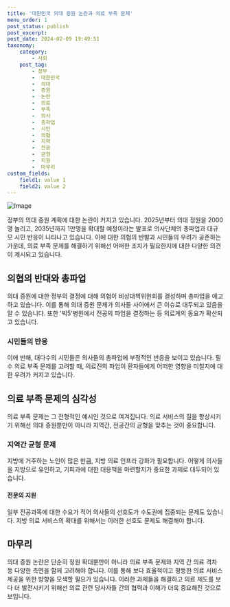 ```yaml
---
title: '대한민국 의대 증원 논란과 의료 부족 문제'
menu_order: 1
post_status: publish
post_excerpt: 
post_date: 2024-02-09 19:49:51
taxonomy:
    category:
        - 사회
    post_tag:
        - 정부
        -  대한민국
        -  의대
        -  증원
        -  논란
        -  의료
        -  부족
        -  의사
        -  총파업
        -  시민
        -  의협
        -  지역
        -  전공
        -  균형
        -  지원
        -  마무리
custom_fields:
    field1: value 1
    field2: value 2
---
```


![Image](https://imgnews.pstatic.net/image/421/2024/02/09/0007344883_001_20240209150301421.jpg?type=w647)

정부의 의대 증원 계획에 대한 논란이 커지고 있습니다. 2025년부터 의대 정원을 2000명 늘리고, 2035년까지 1만명을 확대할 예정이라는 발표로 의사단체의 총파업과 대규모 시민 반응이 나타나고 있습니다. 이에 대한 의협의 반발과 시민들의 우려가 공존하는 가운데, 의료 부족 문제를 해결하기 위해선 어떠한 조치가 필요한지에 대한 다양한 의견이 제시되고 있습니다.
## 의협의 반대와 총파업
의대 증원에 대한 정부의 결정에 대해 의협이 비상대책위원회를 결성하며 총파업을 예고하고 있습니다. 이를 통해 의대 증원 문제가 의사들 사이에서 큰 이슈로 대두되고 있음을 알 수 있습니다. 또한 '빅5'병원에서 전공의 파업을 결정하는 등 의료계의 동요가 확산되고 있습니다.
### 시민들의 반응
이에 반해, 대다수의 시민들은 의사들의 총파업에 부정적인 반응을 보이고 있습니다. 필수 의료 부족 문제를 고려할 때, 의료진의 파업이 환자들에게 어떠한 영향을 미칠지에 대한 우려가 커지고 있습니다.
## 의료 부족 문제의 심각성
의료 부족 문제는 그 전형적인 예시인 것으로 여겨집니다. 의료 서비스의 질을 향상시키기 위해선 의대 증원뿐만이 아니라 지역간, 전공간의 균형을 맞추는 것이 중요합니다.
### 지역간 균형 문제
지방에 거주하는 노인이 많은 만큼, 지방 의료 인프라 강화가 필요합니다. 어떻게 의사들을 지방으로 유인하고, 기피과에 대한 대응책을 마련할지가 중요한 과제로 대두되어 있습니다.
#### 전문의 지원
일부 전공과목에 대한 수요가 적어 의사들의 선호도가 수도권에 집중되는 문제도 있습니다. 지방 의료 서비스의 확대를 위해서는 이러한 선호도 문제도 해결해야 합니다.
## 마무리
의대 증원 논란은 단순히 정원 확대뿐만이 아니라 의료 부족 문제와 지역 간 의료 격차 등 다양한 측면을 함께 고려해야 합니다. 이를 통해 보다 효율적이고 평등한 의료 서비스 제공을 위한 방향을 모색할 필요가 있습니다. 이러한 과제들을 해결하고 의료 제도를 보다 더 발전시키기 위해선 의료 관련 당사자들 간의 협력과 이해가 더욱 중요해진 것으로 보입니다.
